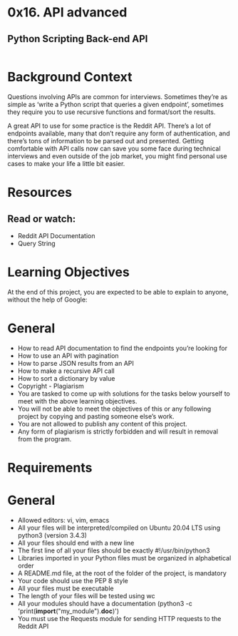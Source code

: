 # 0x16. API advanced
## Python Scripting Back-end API

<img src="https://s3.amazonaws.com/intranet-projects-files/holbertonschool-sysadmin_devops/314/WIxXad8.png" alt="" loading="lazy" style="">


# Background Context
  Questions involving APIs are common for interviews. Sometimes they’re as simple as ‘write a Python script that queries a given endpoint’, sometimes they require you to use recursive functions and format/sort the results.

  A great API to use for some practice is the Reddit API. There’s a lot of endpoints available, many that don’t require any form of authentication, and there’s tons of information to be parsed out and presented. Getting comfortable with API calls now can save you some face during technical interviews and even outside of the job market, you might find personal use cases to make your life a little bit easier.


# Resources
## Read or watch:

* Reddit API Documentation
* Query String

# Learning Objectives

At the end of this project, you are expected to be able to explain to anyone, without the help of Google:

# General
*  How to read API documentation to find the endpoints you’re looking for
*  How to use an API with pagination
*  How to parse JSON results from an API
*  How to make a recursive API call
*  How to sort a dictionary by value
*  Copyright - Plagiarism
*  You are tasked to come up with solutions for the tasks below yourself to meet with the above learning objectives.
*  You will not be able to meet the objectives of this or any following project by copying and pasting someone else’s work.
*  You are not allowed to publish any content of this project.
*  Any form of plagiarism is strictly forbidden and will result in removal from the program.

# Requirements
# General
*  Allowed editors: vi, vim, emacs
*  All your files will be interpreted/compiled on Ubuntu 20.04 LTS using python3 (version 3.4.3)
*  All your files should end with a new line
*  The first line of all your files should be exactly #!/usr/bin/python3
*  Libraries imported in your Python files must be organized in alphabetical order
*  A README.md file, at the root of the folder of the project, is mandatory
*  Your code should use the PEP 8 style
*  All your files must be executable
*  The length of your files will be tested using wc
*  All your modules should have a documentation (python3 -c 'print(__import__("my_module").__doc__)')
*  You must use the Requests module for sending HTTP requests to the Reddit API
